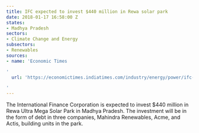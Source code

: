 ```yaml
---
title: IFC expected to invest $440 million in Rewa solar park
date: 2018-01-17 16:58:00 Z
states:
- Madhya Pradesh
sectors:
- Climate Change and Energy
subsectors:
- Renewables
sources:
- name: 'Economic Times

'
  url: 'https://economictimes.indiatimes.com/industry/energy/power/ifc-set-to-invest-rs-2800-crore-in-mp-solar-park/articleshow/62453300.cms

'
---
```


The International Finance Corporation is expected to invest $440 million in Rewa Ultra Mega Solar Park in Madhya Pradesh. The investment will be in the form of debt in three companies, Mahindra Renewables, Acme, and Actis, building units in the park.
